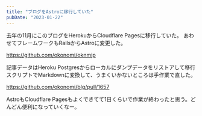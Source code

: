 ```yaml
---
title: "ブログをAstroに移行していた"
pubDate: "2023-01-22"
---
```


去年の11月にこのブログをHerokuからCloudflare Pagesに移行していた。
あわせてフレームワークもRailsからAstroに変更した。

https://github.com/okonomi/oknmjp

記事データはHeroku Postgresからローカルにダンプデータをリストアして移行スクリプトでMarkdownに変換して、うまくいかないところは手作業で直した。

https://github.com/okonomi/blg/pull/1657

AstroもCloudflare Pagesもよくできてて1日くらいで作業が終わったと思う。どんどん便利になっていくなー。
